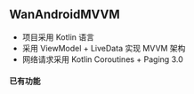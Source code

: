 ## WanAndroidMVVM
- 项目采用 Kotlin 语言
- 采用 ViewModel + LiveData 实现 MVVM 架构
- 网络请求采用 Kotlin Coroutines + Paging 3.0

#### 已有功能